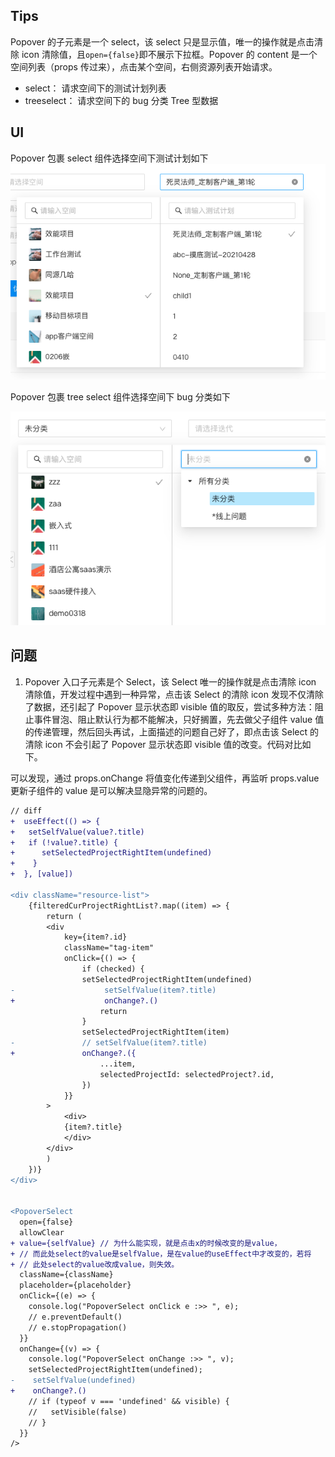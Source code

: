 ## Tips

Popover 的子元素是一个 select，该 select 只是显示值，唯一的操作就是点击清除 icon 清除值，且`open={false}`即不展示下拉框。Popover 的 content 是一个空间列表（props 传过来），点击某个空间，右侧资源列表开始请求。

- select： 请求空间下的测试计划列表
- treeselect： 请求空间下的 bug 分类 Tree 型数据

## UI

Popover 包裹 select 组件选择空间下测试计划如下
![](../../../imgs/typical-needs-form-popover-select.png)

Popover 包裹 tree select 组件选择空间下 bug 分类如下

![](../../../imgs/typical-needs-form-popover-tree-select.png)

## 问题

1. Popover 入口子元素是个 Select，该 Select 唯一的操作就是点击清除 icon 清除值，开发过程中遇到一种异常，点击该 Select 的清除 icon 发现不仅清除了数据，还引起了 Popover 显示状态即 visible 值的取反，尝试多种方法：阻止事件冒泡、阻止默认行为都不能解决，只好搁置，先去做父子组件 value 值的传递管理，然后回头再试，上面描述的问题自己好了，即点击该 Select 的清除 icon 不会引起了 Popover 显示状态即 visible 值的改变。代码对比如下。

可以发现，通过 props.onChange 将值变化传递到父组件，再监听 props.value 更新子组件的 value 是可以解决显隐异常的问题的。

```diff
// diff
+  useEffect(() => {
+   setSelfValue(value?.title)
+   if (!value?.title) {
+      setSelectedProjectRightItem(undefined)
+    }
+  }, [value])

<div className="resource-list">
    {filteredCurProjectRightList?.map((item) => {
        return (
        <div
            key={item?.id}
            className="tag-item"
            onClick={() => {
                if (checked) {
                setSelectedProjectRightItem(undefined)
-                    setSelfValue(item?.title)
+                    onChange?.()
                    return
                }
                setSelectedProjectRightItem(item)
-               // setSelfValue(item?.title)
+               onChange?.({
                    ...item,
                    selectedProjectId: selectedProject?.id,
                })
            }}
        >
            <div>
            {item?.title}
            </div>
        </div>
        )
    })}
</div>


<PopoverSelect
  open={false}
  allowClear
+ value={selfValue} // 为什么能实现，就是点击x的时候改变的是value，
+ // 而此处select的value是selfValue，是在value的useEffect中才改变的，若将
+ // 此处select的value改成value，则失效。
  className={className}
  placeholder={placeholder}
  onClick={(e) => {
    console.log("PopoverSelect onClick e :>> ", e);
    // e.preventDefault()
    // e.stopPropagation()
  }}
  onChange={(v) => {
    console.log("PopoverSelect onChange :>> ", v);
    setSelectedProjectRightItem(undefined);
-    setSelfValue(undefined)
+    onChange?.()
    // if (typeof v === 'undefined' && visible) {
    //   setVisible(false)
    // }
  }}
/>
```
